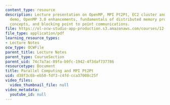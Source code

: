 ```yaml
---
content_type: resource
description: Lecture presentation on OpenMP, MPI Pt2Pt, EC2 cluster and Vmware image
  demo, OpenMP 3.0 enhancements, fundamentals of distributed memory programming, MPI
  concepts, and blocking point to point communications.
file: https://ol-ocw-studio-app-production.s3.amazonaws.com/courses/12-950-parallel-programming-for-multicore-machines-using-openmp-and-mpi-january-iap-2010/d38f3c6beb50fdf3c4fdcca37008c25f_MIT12_950IAP10_Lec2.pdf
file_type: application/pdf
learning_resource_types:
- Lecture Notes
ocw_type: OCWFile
parent_title: Lecture Notes
parent_type: CourseSection
parent_uid: 74c7a7ac-89fa-b9fc-1942-4f3daf737786
resourcetype: Document
title: Parallel Computing and MPI Pt2Pt
uid: d38f3c6b-eb50-fdf3-c4fd-cca37008c25f
video_files:
  video_thumbnail_file: null
video_metadata:
  youtube_id: null
---
```

